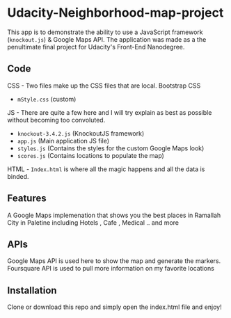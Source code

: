 # Udacity-Neighborhood-map-project
This app is to demonstrate the ability to use a JavaScript framework (`knockout.js`) & Google Maps API.
The application was made as a the penultimate final project for Udacity's Front-End Nanodegree.

## Code
CSS - Two files make up the CSS files that are local. Bootstrap CSS 
- `mStyle.css` (custom)

JS - There are quite a few here and I will try explain as best as possible without becoming too convoluted.
- `knockout-3.4.2.js` (KnockoutJS framework)
- `app.js` (Main application JS file)
- `styles.js` (Contains the styles for the custom Google Maps look)
- `scores.js` (Contains locations to populate the map)

HTML - `Index.html` is where all the magic happens and all the data is binded.

## Features
A Google Maps implemenation that shows you the best places in Ramallah City in Paletine including Hotels , Cafe , Medical .. and more

## APIs
Google Maps API is used here to show the map and generate the markers.
Foursquare API is used to pull more information on my favorite locations 

## Installation
Clone or download this repo and simply open the index.html file and enjoy!
